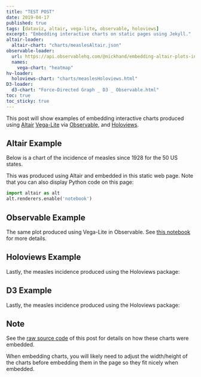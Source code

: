 ```yaml
---
title: "TEST POST"
date: 2019-04-17
published: true
tags: [dataviz, altair, vega-lite, observable, holoviews]
excerpt: "Embedding interactive charts on static pages using Jekyll."
altair-loader:
  altair-chart: "charts/measlesAltair.json"
observable-loader:
  url: https://api.observablehq.com/@nickhand/embedding-altair-plots-in-observable.js
  names:
    vega-chart: "heatmap"
hv-loader:
  holoviews-chart: "charts/measlesHoloviews.html"
D3-loader:
  d3-chart: "Force-Directed Graph _ D3 _ Observable.html"
toc: true
toc_sticky: true
---
```


This post will show examples of embedding interactive charts produced using [Altair](https://altair-viz.github.io) [Vega-Lite](https://vega.github.io/vega-lite/) via [Observable](https://observablehq.com/), and
[Holoviews](http://holoviews.org/index.html).


## Altair Example

Below is a chart of the incidence of measles since 1928 for the 50 US states.

<div id="altair-chart"></div>

This was produced using Altair and embedded in this static web page. Note that you can also display Python code on this page:

```python
import altair as alt
alt.renderers.enable('notebook')
```

## Observable Example

The same plot produced using Vega-Lite in Observable. See [this notebook](https://observablehq.com/@nickhand/embedding-altair-plots-in-observable) for more details.

<div class="fullwidth">
  <div id="vega-chart"></div>
</div>

## Holoviews Example

Lastly, the measles incidence produced using the Holoviews package:

<div id="holoviews-chart"></div>

## D3 Example

Lastly, the measles incidence produced using the Holoviews package:

<div id="d3-chart"></div>

## Note

See the [raw source code](https://raw.githubusercontent.com/nickhand/static-site-template/master/_posts/2019-04-13-measles-charts.md) of this post for details on how these charts were embedded.

When embedding charts, you will likely need to adjust the width/height of the charts before embedding them in the page so they fit nicely when embedded.


